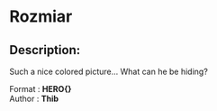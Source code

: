 
# Rozmiar
## Description:
Such a nice colored picture... What can he be hiding?

Format : **HERO{}**<br>
Author : **Thib**

